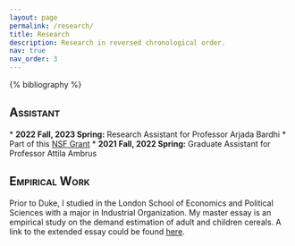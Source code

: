```yaml
---
layout: page
permalink: /research/
title: Research
description: Research in reversed chronological order.
nav: true
nav_order: 3
---
```


<!-- Bibsearch Feature -->

<!-- {% include bib_search.liquid %} -->

<div class="publications">

{% bibliography %}

</div>


<h2 style="font-variant: small-caps;">Assistant</h2>
* <b>2022 Fall, 2023 Spring:</b> Research Assistant for Professor Arjada Bardhi
     * Part of this <a href="https://www.nsf.gov/awardsearch/showAward?AWD_ID=1919329">NSF Grant</a>
* <b>2021 Fall, 2022 Spring:</b> Graduate Assistant for Professor Attila Ambrus

<h2 style="font-variant: small-caps;">Empirical Work</h2>
Prior to Duke, I studied in the London School of Economics and Political Sciences with a major in Industrial Organization. My master essay is an empirical study on the demand estimation of adult and children cereals. A link to the extended essay could be found <a href="https://1drv.ms/b/c/c99c347cb6a10c51/EQjhlCBVl7BLh8XqGMclDr8BT-OBVxKceZd5Y22nFYyzsA?e=vCjtf8">here</a>.